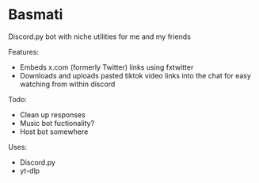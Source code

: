 # Basmati
Discord.py bot with niche utilities for me and my friends

Features:
- Embeds x.com (formerly Twitter) links using fxtwitter
- Downloads and uploads pasted tiktok video links into the chat for easy watching from within discord

Todo:
- Clean up responses
- Music bot fuctionality?
- Host bot somewhere

Uses:
- Discord.py
- yt-dlp

